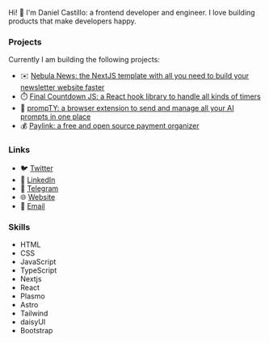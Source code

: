 Hi! 👋 I'm Daniel Castillo: a frontend developer and engineer. I love building products that make developers happy.

### Projects

Currently I am building the following projects:

- ✉️ [Nebula News: the NextJS template with all you need to build your newsletter website faster](https://getnebula.news/)
- ⏱️ [Final Countdown JS: a React hook library to handle all kinds of timers](https://github.com/dlcastillop/final-countdown-js)
- 🤖 [prompTY: a browser extension to send and manage all your AI prompts in one place](https://chrome.google.com/webstore/detail/prompty/fbccnndojjlmkpekkpaallmapajmdlhj)
- 💰 [Paylink: a free and open source payment organizer](https://github.com/dlcastillop/paylink)

### Links

- 🐦 <a href="https://twitter.com/dlcastillop">Twitter</a>
- 💼 <a href="https://linkedin.com/in/dlcastillop">LinkedIn</a>
- 📢 <a href="https://t.me/dlcastillop">Telegram</a>
- 🌐 <a href="https://dlcastillop.com">Website</a>
- 📧 <a href="mailto:daniel@dlcastillop.com">Email</a>

### Skills

- HTML
- CSS
- JavaScript
- TypeScript
- Nextjs
- React
- Plasmo
- Astro
- Tailwind
- daisyUI
- Bootstrap
